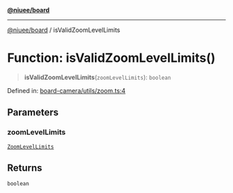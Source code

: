 [**@niuee/board**](../README.md)

***

[@niuee/board](../globals.md) / isValidZoomLevelLimits

# Function: isValidZoomLevelLimits()

> **isValidZoomLevelLimits**(`zoomLevelLimits`): `boolean`

Defined in: [board-camera/utils/zoom.ts:4](https://github.com/niuee/board/blob/cc09a87e934160adef876c4e11d51fd97e78653d/src/board-camera/utils/zoom.ts#L4)

## Parameters

### zoomLevelLimits

[`ZoomLevelLimits`](../type-aliases/ZoomLevelLimits.md)

## Returns

`boolean`
